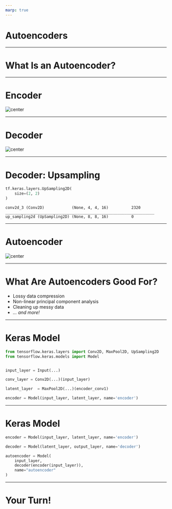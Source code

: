 ```yaml
---
marp: true
---
```


<style>
img[alt~="center"] {
  display: block;
  margin: 0 auto;
}
</style>

# Autoencoders

<!--
In this unit we will learn about autoencoders. Autoencoders are a special application of deep neural networks. We'll also learn about a different way to build models in TensorFlow. So far we've used the `Estimator` API and the Keras `Sequential` API. We'll cover a new form of building models in Keras that makes building autoencoders a little more intuitive.
-->

---

# What Is an Autoencoder?

<!--
First things first, what is an autoencoder? It is a model that learns how to encode data and then decode data.

Let's look at a visualization.
-->

---

# Encoder

![center](res/encoder.png)

<!--
Encoding looks a whole lot like the neural networks that we have already seen, and that's because it is. The encoder is a neural network that starts out with some input data and outputs a smaller form of that data. The encoder can use dense layers, convolutional layers, pooling layers, and more.

The goal of the encoder is to take some form of input data and reduce it down to a smaller representation.

But there has to be some way to know if this smaller representation is useful. We do that with the decoder.

Image Details:
* [encoder.png](https://opensource.google/docs/copyright/): Copyright Google
-->

---

# Decoder

![center](res/decoder.png)

<!--
As you might expect, the decoder does the opposite of the encoder. The decoder starts with a compressed representation of the data and inflates it back to the original size.

We haven't really seen this before. The networks we have built tend to get narrower as data flows through them. This widening is less common. Sure, we could add wider and wider dense layers in a deep neural network, but it isn't common to see outside of this context.

How do we do this?

Image Details:
* [decoder.png](https://opensource.google/docs/copyright/): Copyright Google
-->

---

# Decoder: Upsampling

```python
tf.keras.layers.UpSampling2D(
    size=(2, 2)
)
```

```text
conv2d_3 (Conv2D)            (None, 4, 4, 16)          2320      
_________________________________________________________________
up_sampling2d (UpSampling2D) (None, 8, 8, 16)          0      
```

<!--
We use upsampling to add wider dense layers and create the decoder. You can think of upsampling as the reverse of the pooling layers we used in the convolutional neural networks we created for classification. While a pooling layer shrinks its input, the upsampling layer expands its input.

In TensorFlow Keras we'll use the `UpSampling2D` layer to decode our encoded data.

In the example on this slide, you can see a convolutional layer that outputs a 4x4x16 matrix. The upsampling layer doubles the first two dimensions to 8x8x16.
-->

---

# Autoencoder

![center](res/autoencoder.png)

<!--
What do you get when you mix an encoder and a decoder? An autoencoder!

The encoder finds an efficient representation for the data. The decoder is able to revive some approximation of the original data from the encoded data.

This is "lossy" compression. The output of the model is not typically exactly what was put in, but is hopefully a reasonable approximation.

Image Details:
* [autoencoder.png](https://opensource.google/docs/copyright/): Copyright Google
-->

---

# What Are Autoencoders Good For?
* Lossy data compression
* Non-linear principal component analysis
* Cleaning up messy data
* *... and more!*

<!--
Obviously autoencoders are good at lossy data compression. Once trained, the encoder part of the model can be used to compress our input data. The decoder can then later be used to expand that data to a version that is close to the original.

Another application is principal component analysis. If you think about what an autoencoder is doing, it is reducing input data down into the minimal amount of information required to then revive that data. It is finding principal components using a neural network. You can train the model and then use the encoder to reduce the dimensionality of your data before feeding it into another model.

Another interesting application is data cleaning. Autoencoders can be used to remove noise from data. In our lab we'll remove static and watermarks from images. Admittedly, there is some data loss, but it is still an interesting application.
-->

---

# Keras Model

```python
from tensorflow.keras.layers import Conv2D, MaxPool2D, UpSampling2D
from tensorflow.keras.models import Model


input_layer = Input(...)

conv_layer = Conv2D(...)(input_layer)

latent_layer  = MaxPool2D(...)(encoder_conv1)

encoder = Model(input_layer, latent_layer, name='encoder')
```

<!--
You could build an autoencoder with a standard `Sequential` model, but often you'll want to use the encoder and decoder separately. In order to do this, we can use the Keras `Model` class.

In this example we build an input layer and pass it to a convolutional layer, which is then passed to a pooling layer. The input and output layers are then passed to the `Model`.

You might also notice that we called the output of the encoder the "latent layer." This is a common term used to identify the intermediate data representation that is output by the encoder and input to the decoder.
-->

---

# Keras Model

```python
encoder = Model(input_layer, latent_layer, name='encoder')

decoder = Model(latent_layer, output_layer, name='decoder')

autoencoder = Model(
    input_layer,
    decoder(encoder(input_layer)),
    name="autoencoder"
)
```

<!--
To build an autoencoder, you create an encoder and a decoder. The encoder accepts an input layer and outputs a latent layer. The decoder accepts a latent layer and outputs an output layer.

The encoder and decoder are stitched together into a third model, the autoencoder. Notice that the autoencoder accepts the input layer and passes it directly to the encoder. The encoder is the input to the decoder (via the latent layer).

When the autoencoder is trained, the encoder and decoder are also trained and can be used separately.
-->

---

# Your Turn!

<!--
Now it is your turn. In this lab we will walk through examples of using an autoencoder for compression and for removing static. For an exercise we'll remove a watermark from a video.
-->
